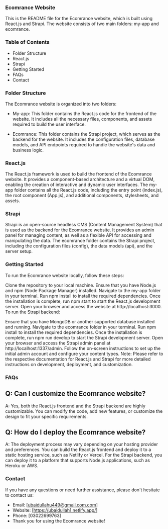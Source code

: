 ### Ecomrance Website
This is the README file for the Ecomrance website, which is built using React.js and Strapi. The website consists of two main folders: my-app and ecomrance.

### Table of Contents
- Folder Structure
- React.js
- Strapi
- Getting Started
- FAQs
- Contact

### Folder Structure
The Ecomrance website is organized into two folders:

- My-app: This folder contains the React.js code for the frontend of the website. It includes all the necessary files, components, and assets required to build the user interface.

- Ecomrance: This folder contains the Strapi project, which serves as the backend for the website. It includes the configuration files, database models, and API endpoints required to handle the website's data and business logic.

### React.js
The React.js framework is used to build the frontend of the Ecomrance website. It provides a component-based architecture and a virtual DOM, enabling the creation of interactive and dynamic user interfaces. The my-app folder contains all the React.js code, including the entry point (index.js), the root component (App.js), and additional components, stylesheets, and assets.

### Strapi
Strapi is an open-source headless CMS (Content Management System) that is used as the backend for the Ecomrance website. It provides an admin panel for managing content, as well as a flexible API for accessing and manipulating the data. The ecomrance folder contains the Strapi project, including the configuration files (config), the data models (api), and the server setup.

### Getting Started
To run the Ecomrance website locally, follow these steps:

Clone the repository to your local machine.
Ensure that you have Node.js and npm (Node Package Manager) installed.
Navigate to the my-app folder in your terminal.
Run npm install to install the required dependencies.
Once the installation is complete, run npm start to start the React.js development server.
Open your browser and access the website at http://localhost:3000.
To run the Strapi backend:

Ensure that you have MongoDB or another supported database installed and running.
Navigate to the ecomrance folder in your terminal.
Run npm install to install the required dependencies.
Once the installation is complete, run npm run develop to start the Strapi development server.
Open your browser and access the Strapi admin panel at http://localhost:1337/admin.
Follow the on-screen instructions to set up the initial admin account and configure your content types.
Note: Please refer to the respective documentation for React.js and Strapi for more detailed instructions on development, deployment, and customization.

### FAQs
## Q: Can I customize the Ecomrance website?
A: Yes, both the React.js frontend and the Strapi backend are highly customizable. You can modify the code, add new features, or customize the design to fit your specific requirements.

## Q: How do I deploy the Ecomrance website?
A: The deployment process may vary depending on your hosting provider and preferences. You can build the React.js frontend and deploy it to a static hosting service, such as Netlify or Vercel. For the Strapi backend, you can deploy it to a platform that supports Node.js applications, such as Heroku or AWS.

### Contact
If you have any questions or need further assistance, please don't hesitate to contact us:

- Email: [ubaidullahu449@gmail.com.com]
- Website: [https://ubaidullah1.netlify.app/]
- Phone: [03022699763]
- Thank you for using the Ecomrance website!
